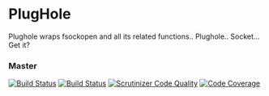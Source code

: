 PlugHole
===========

Plughole wraps fsockopen and all its related functions.. Plughole.. Socket... Get it?

### Master
[![Build Status](https://travis-ci.org/gsdevme/Plughole.svg?branch=master)](https://travis-ci.org/gsdevme/Plughole)
[![Build Status](https://scrutinizer-ci.com/g/gsdevme/Plughole/badges/build.png?b=master)](https://scrutinizer-ci.com/g/gsdevme/Plughole/build-status/master)
[![Scrutinizer Code Quality](https://scrutinizer-ci.com/g/gsdevme/Plughole/badges/quality-score.png?b=master)](https://scrutinizer-ci.com/g/gsdevme/Plughole/?branch=master)
[![Code Coverage](https://scrutinizer-ci.com/g/gsdevme/Plughole/badges/coverage.png?b=master)](https://scrutinizer-ci.com/g/gsdevme/Plughole/?branch=master)
